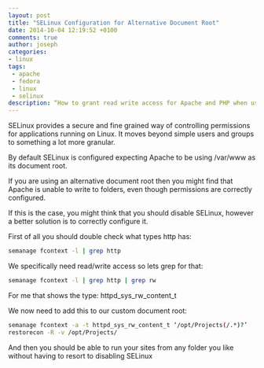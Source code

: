 ```yaml
---
layout: post
title: "SELinux Configuration for Alternative Document Root"
date: 2014-10-04 12:19:52 +0100
comments: true
author: joseph
categories:
- linux
tags: 
 - apache
 - fedora
 - linux
 - selinux
description: “How to grant read write access for Apache and PHP when using an alterntive document root”
---
```

SELinux provides a secure and fine grained way of controlling permissions for applications running on Linux. It moves beyond simple users and groups to something a lot more granular.

By default SELinux is configured expecting Apache to be using /var/www as its document root.

If you are using an alternative document root then you might find that Apache is unable to write to folders, even though permissions are correctly configured.

If this is the case, you might think that you should disable SELinux, however a better solution is to correctly configure it.

First of all you should double check what types http has:

``` bash
semanage fcontext -l | grep http
```

We specifically need read/write access so lets grep for that:

``` bash
semanage fcontext -l | grep http | grep rw
```

For me that shows the type: httpd_sys_rw_content_t

We now need to add this to our custom document root:

```bash
semanage fcontext -a -t httpd_sys_rw_content_t ‘/opt/Projects(/.*)?’
restorecon -R -v /opt/Projects/
```
And then you should be able to run your sites from any folder you like without having to resort to disabling SELinux
